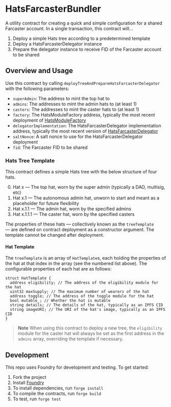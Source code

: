 # HatsFarcasterBundler

A utility contract for creating a quick and simple configuration for a shared Farcaster account. In a single transaction, this contract will...

1. Deploy a simple Hats tree according to a predetermined template
2. Deploy a HatsFarcasterDelegator instance
3. Prepare the delegator instance to receive FID of the Farcaster account to be shared

## Overview and Usage

Use this contract by calling `deployTreeAndPrepareHatsFarcasterDelegator` with the following parameters:

- `superAdmin`: The address to mint the top hat to
- `admins`: The addresses to mint the admin hats to (at least 1)
- `casters`: The addresses to mint the caster hats to (at least 1)
- `factory`: The HatsModuleFactory address, typically the most recent deployment of [HatsModuleFactory](https://github.com/hats-protocol/hats-module/releases)
- `delegatorImplementation`: The HatsFarcasterDelegator implementation address, typically the most recent version of [HatsFarcasterDelegator](https://github.com/hats-protocol/farcaster-delegator/releases)
- `saltNonce`: A salt nonce to use for the HatsFarcasterDelegator deployment
- `fid`: The Farcaster FID to be shared

### Hats Tree Template

This contract defines a simple Hats tree with the below structure of four hats.

0. Hat x — The top hat, worn by the super admin (typically a DAO, multisig, etc)
1. Hat x.1 — The autonomous admin hat, unworn to start and meant as a placeholder for future flexibility
2. Hat x.1.1 — The admin hat, worn by the specified admins
3. Hat x.1.1.1 — The caster hat, worn by the specified casters

The properties of these hats — collectively known as the `treeTemplate` — are defined on contract deployment as a constructor argument. The template cannot be changed after deployment.

#### Hat Template

The `treeTemplate` is an array of `HatTemplate`s, each holding the properties of the hat at that index in the array (see the numbered list above). The configurable properties of each hat are as follows:

```solidity
struct HatTemplate {
  address eligibility; // The address of the eligibility module for the hat
  uint32 maxSupply; // The maximum number of wearers of the hat
  address toggle; // The address of the toggle module for the hat
  bool mutable_; // Whether the hat is mutable
  string details; // The details of the hat, typically as an IPFS CID
  string imageURI; // The URI of the hat's image, typically as an IPFS CID
}
```

>**Note**
When using this contract to deploy a new tree, the `eligibility` module for the caster hat will always be set as the first address in the `admins` array, overriding the template if necessary.
>


## Development

This repo uses Foundry for development and testing. To get started:

1. Fork the project
2. Install [Foundry](https://book.getfoundry.sh/getting-started/installation)
3. To install dependencies, run `forge install`
4. To compile the contracts, run `forge build`
5. To test, run `forge test`
